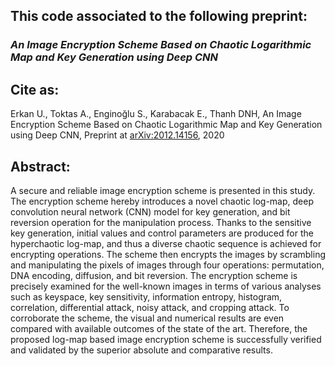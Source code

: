 ## This code associated to the following preprint: 

### _An Image Encryption Scheme Based on Chaotic Logarithmic Map and Key Generation using Deep CNN_

## Cite as:

Erkan U., Toktas A., Enginoğlu S., Karabacak E., Thanh DNH, An Image Encryption Scheme Based on Chaotic Logarithmic Map and Key Generation using Deep CNN, Preprint at [arXiv:2012.14156](https://arxiv.org/abs/2012.14156), 2020 

## Abstract:

A secure and reliable image encryption scheme is presented in this study. The encryption scheme hereby introduces a novel chaotic log-map, deep convolution neural network (CNN) model for key generation, and bit reversion operation for the manipulation process. Thanks to the sensitive key generation, initial values and control parameters are produced for the hyperchaotic log-map, and thus a diverse chaotic sequence is achieved for encrypting operations. The scheme then encrypts the images by scrambling and manipulating the pixels of images through four operations: permutation, DNA encoding, diffusion, and bit reversion. The encryption scheme is precisely examined for the well-known images in terms of various analyses such as keyspace, key sensitivity, information entropy, histogram, correlation, differential attack, noisy attack, and cropping attack. To corroborate the scheme, the visual and numerical results are even compared with available outcomes of the state of the art. Therefore, the proposed log-map based image encryption scheme is successfully verified and validated by the superior absolute and comparative results.
